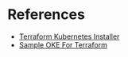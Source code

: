 


# References 

* [Terraform Kubernetes Installer](https://github.com/oracle/terraform-kubernetes-installer)
* [Sample OKE For Terraform](https://github.com/oracle/sample-oke-for-terraform/blob/master/docs/instructions.md)